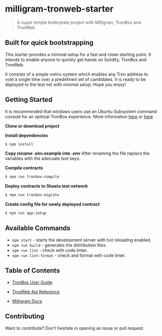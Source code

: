 # milligram-tronweb-starter

> A super simple boilerplate project with Milligram, TronBox and TronWeb
  
## Built for quick bootstrapping

This starter provides a minimal setup for a fast and clean starting point.  It intends to enable anyone to quickly get hands on Solidity, TronBox and TronWeb. 

It consists of a simple votins system which enables any Tron address to vote a single time over a predefined set of candidates. It is ready to be deployed to the test net with minimal setup. Hope you enjoy!

## Getting Started

It is recommended that windows users use an Ubuntu Subsystem command console for an optimal TronBox experience. More information [here](https://developers.tron.network/docs/tron-box-user-guide) or [here](https://docs.microsoft.com/en-us/windows/wsl/install-win10)

**Clone or download project**

**Install dependencies**
```sh
$ npm install
```
**Copy rename .env.example into .env**
After renaming the file replace the variables with the adecuate test keys.

**Compile contracts**
```sh
$ npm run tronbox-compile
```
**Deploy contracts to Shasta test network**
```sh
$ npm run tronbox-migrate
```
**Create config file for newly deployed contract**
```sh
$ npm run app-setup
```

## Available Commands


-  `npm start` - starts the development server with hot reloading enabled.
-  `npm run build` - generates the distribution files.
-  `npm run lint` - check with code linter.
-   `npm run lint:format` - check and format with code linter.


## Table of Contents

-  [TronBox User Guide](https://developers.tron.network/docs/tron-box-user-guide)

-  [TronWeb Api Reference ](https://developers.tron.network/reference#tronweb-object-1)

-  [Milligram Docs](https://milligram.io/)

## Contributing

Want to contribute? Don't hesitate in opening an issue or pull request.

